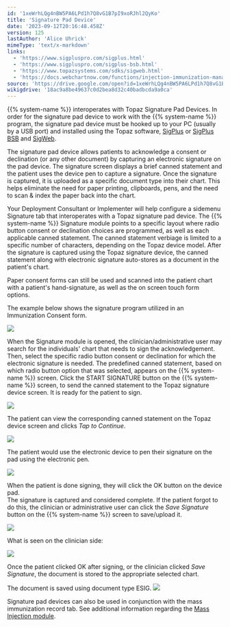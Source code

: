 ```yaml
---
id: '1xeWrhLQg4nBW5PA6LPd1h7Q8vG1B7pI9xoRJhl2QyKo'
title: 'Signature Pad Device'
date: '2023-09-12T20:16:48.458Z'
version: 125
lastAuthor: 'Alice Uhrick'
mimeType: 'text/x-markdown'
links:
  - 'https://www.sigpluspro.com/sigplus.html'
  - 'https://www.sigpluspro.com/sigplus-bsb.html'
  - 'https://www.topazsystems.com/sdks/sigweb.html'
  - 'https://docs.webchartnow.com/functions/injection-immunization-management/injection-program-tab-recording-mass-injections/'
source: 'https://drive.google.com/open?id=1xeWrhLQg4nBW5PA6LPd1h7Q8vG1B7pI9xoRJhl2QyKo'
wikigdrive: '18ac9a8be49637c0d2bea8d32c40badbcda9a0ca'
---
```

{{% system-name %}} interoperates with Topaz Signature Pad Devices.  In order for the signature pad device to work with the {{% system-name %}} program, the signature pad device must be hooked up to your PC (usually by a USB port) and installed using the Topaz software, [SigPlus](https://www.sigpluspro.com/sigplus.html) or [SigPlus BSB](https://www.sigpluspro.com/sigplus-bsb.html) and [SigWeb](https://www.topazsystems.com/sdks/sigweb.html).

The signature pad device allows patients to acknowledge a consent or declination (or any other document) by capturing an electronic signature on the pad device. The signature screen displays a brief canned statement and the patient uses the device pen to capture a signature. Once the signature is captured, it is uploaded as a specific document type into their chart. This helps eliminate the need for paper printing, clipboards, pens, and the need to scan & index the paper back into the chart. 

Your Deployment Consultant or Implementer will help configure a sidemenu Signature tab that interoperates with a Topaz signature pad device.  The {{% system-name %}} Signature module points to a specific layout where radio button consent or declination choices are programmed, as well as each applicable canned statement. The canned statement verbiage is limited to a specific number of characters, depending on the Topaz device model.  After the signature is captured using the Topaz signature device, the canned statement along with electronic signature auto-stores as a document in the patient's chart. 

Paper consent forms can still be used and scanned into the patient chart with a patient's hand-signature, as well as the on screen touch form options.

The example below shows the signature program utilized in an Immunization Consent form. 

![](../signature-pad-device.assets/a5c60a8a1634c8473132665402b9f8fe.png)


When the Signature module is opened, the clinician/administrative user may search for the individuals' chart that needs to sign the acknowledgement. Then, select the specific radio button consent or declination for which the electronic signature is needed.  The predefined canned statement, based on which radio button option that was selected, appears on the {{% system-name %}} screen. Click the START SIGNATURE button on the {{% system-name %}} screen, to send the canned statement to the Topaz signature device screen. It is ready for the patient to sign.


![](../signature-pad-device.assets/e138e7a64dec9093565350b916aeaa86.png)


The patient can view the corresponding canned statement on the Topaz device screen and clicks *Tap to Continue*.

![](../signature-pad-device.assets/1c140a296726a58014aa22ed39cc2634.png)


The patient would use the electronic device to pen their signature on the pad using the electronic pen.

![](../signature-pad-device.assets/12bc33dfd5c4721e6326cbdfc860d6b6.png)

When the patient is done signing, they will click the OK button on the device pad.  
The signature is captured and considered complete.  If the patient forgot to do this, the clinician or administrative user can click the *Save Signature* button on the {{% system-name %}} screen to save/upload it.

![](../signature-pad-device.assets/3658b26c92ab409305e4afcab63421ea.png)


What is seen on the clinician side:

![](../signature-pad-device.assets/28a780f464f76d223b19356814c00ce0.png)



Once the patient clicked OK after signing, or the clinician clicked *Save Signature*, the document is stored to the appropriate selected chart.


The document is saved using document type ESIG. ![](../signature-pad-device.assets/abe990adfbc706dc1e0dff6ec786952d.png)


Signature pad devices can also be used in conjunction with the mass immunization record tab. See additional information regarding the [Mass Injection module](https://docs.webchartnow.com/functions/injection-immunization-management/injection-program-tab-recording-mass-injections/).
